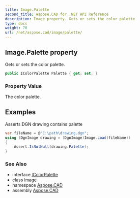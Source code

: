 ```yaml
---
title: Image.Palette
second_title: Aspose.CAD for .NET API Reference
description: Image property. Gets or sets the color palette
type: docs
weight: 70
url: /net/aspose.cad/image/palette/
---
```

## Image.Palette property

Gets or sets the color palette.

```csharp
public IColorPalette Palette { get; set; }
```

### Property Value

The color palette.

## Examples

Asserts DGN drawing contains palette

```csharp
var fileName = @"C:\path\drawing.dgn";
using (DgnImage drawing = (DgnImage)Image.Load(fileName))
{
    Assert.IsNotNull(drawing.Palette);
}
```

### See Also

* interface [IColorPalette](../../icolorpalette/)
* class [Image](../)
* namespace [Aspose.CAD](../../image/)
* assembly [Aspose.CAD](../../../)


